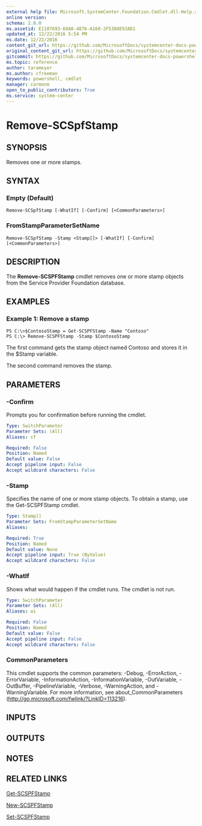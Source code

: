 ```yaml
---
external help file: Microsoft.SystemCenter.Foundation.Cmdlet.dll-Help.xml
online version: 
schema: 2.0.0
ms.assetid: E1107693-68A8-4876-A160-2F5388E93AD1
updated_at: 12/22/2016 5:54 PM
ms.date: 12/22/2016
content_git_url: https://github.com/MicrosoftDocs/systemcenter-docs-powershell/blob/master/systemcenter-cmdlets/SystemCenter2016/ServiceProviderFoundation/vlatest/Remove-SCSPFStamp.md
original_content_git_url: https://github.com/MicrosoftDocs/systemcenter-docs-powershell/blob/master/systemcenter-cmdlets/SystemCenter2016/ServiceProviderFoundation/vlatest/Remove-SCSPFStamp.md
gitcommit: https://github.com/MicrosoftDocs/systemcenter-docs-powershell/blob/17c3a51bd892aad46c731d9f381f0704b4815004/systemcenter-cmdlets/SystemCenter2016/ServiceProviderFoundation/vlatest/Remove-SCSPFStamp.md
ms.topic: reference
author: tarameyer
ms.author: cfreeman
keywords: powershell, cmdlet
manager: carmonm
open_to_public_contributors: True
ms.service: system-center
---
```


# Remove-SCSpfStamp

## SYNOPSIS
Removes one or more stamps.

## SYNTAX

### Empty (Default)
```
Remove-SCSpfStamp [-WhatIf] [-Confirm] [<CommonParameters>]
```

### FromStampParameterSetName
```
Remove-SCSpfStamp -Stamp <Stamp[]> [-WhatIf] [-Confirm] [<CommonParameters>]
```

## DESCRIPTION
The **Remove-SCSPFStamp** cmdlet removes one or more stamp objects from the Service Provider Foundation database.

## EXAMPLES

### Example 1: Remove a stamp
```
PS C:\>$ContosoStamp = Get-SCSPFStamp -Name "Contoso"
PS C:\> Remove-SCSPFStamp -Stamp $ContosoStamp
```

The first command gets the stamp object named Contoso and stores it in the $Stamp variable.

The second command removes the stamp.

## PARAMETERS

### -Confirm
Prompts you for confirmation before running the cmdlet.

```yaml
Type: SwitchParameter
Parameter Sets: (All)
Aliases: cf

Required: False
Position: Named
Default value: False
Accept pipeline input: False
Accept wildcard characters: False
```

### -Stamp
Specifies the name of one or more stamp objects.
To obtain a stamp, use the Get-SCSPFStamp cmdlet.

```yaml
Type: Stamp[]
Parameter Sets: FromStampParameterSetName
Aliases: 

Required: True
Position: Named
Default value: None
Accept pipeline input: True (ByValue)
Accept wildcard characters: False
```

### -WhatIf
Shows what would happen if the cmdlet runs.
The cmdlet is not run.

```yaml
Type: SwitchParameter
Parameter Sets: (All)
Aliases: wi

Required: False
Position: Named
Default value: False
Accept pipeline input: False
Accept wildcard characters: False
```

### CommonParameters
This cmdlet supports the common parameters: -Debug, -ErrorAction, -ErrorVariable, -InformationAction, -InformationVariable, -OutVariable, -OutBuffer, -PipelineVariable, -Verbose, -WarningAction, and -WarningVariable. For more information, see about_CommonParameters (http://go.microsoft.com/fwlink/?LinkID=113216).

## INPUTS

## OUTPUTS

## NOTES

## RELATED LINKS

[Get-SCSPFStamp](xref:SystemCenter2016/ServiceProviderFoundation/vlatest/Get-SCSPFStamp.md)

[New-SCSPFStamp](xref:SystemCenter2016/ServiceProviderFoundation/vlatest/New-SCSPFStamp.md)

[Set-SCSPFStamp](xref:SystemCenter2016/ServiceProviderFoundation/vlatest/Set-SCSPFStamp.md)

